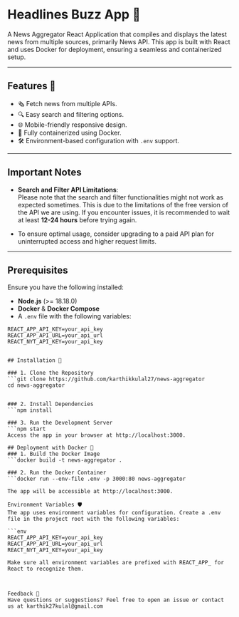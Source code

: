 # Headlines Buzz App 📰  
A News Aggregator React Application that compiles and displays the latest news from multiple sources, primarily News API. This app is built with React and uses Docker for deployment, ensuring a seamless and containerized setup.

---

## Features 🚀  
- 🗞️ Fetch news from multiple APIs.  
- 🔍 Easy search and filtering options.  
- 🌐 Mobile-friendly responsive design.  
- 🚢 Fully containerized using Docker.  
- 🛠️ Environment-based configuration with `.env` support.  

---

## Important Notes  

- **Search and Filter API Limitations**:  
  Please note that the search and filter functionalities might not work as expected sometimes. This is due to the limitations of the free version of the API we are using. If you encounter issues, it is recommended to wait at least **12-24 hours** before trying again.  

- To ensure optimal usage, consider upgrading to a paid API plan for uninterrupted access and higher request limits.  

---

## Prerequisites  
Ensure you have the following installed:  
- **Node.js** (>= 18.18.0)  
- **Docker** & **Docker Compose**  
- A `.env` file with the following variables:  

```env
REACT_APP_API_KEY=your_api_key
REACT_APP_API_URL=your_api_url
REACT_NYT_API_KEY=your_api_key


## Installation 🔧  

### 1. Clone the Repository  
```git clone https://github.com/karthikkulal27/news-aggregator  
cd news-aggregator  


### 2. Install Dependencies 
```npm install  

### 3. Run the Development Server
```npm start
Access the app in your browser at http://localhost:3000.

## Deployment with Docker 🚢
### 1. Build the Docker Image
```docker build -t news-aggregator .

### 2. Run the Docker Container
```docker run --env-file .env -p 3000:80 news-aggregator

The app will be accessible at http://localhost:3000.

Environment Variables 🛡️
The app uses environment variables for configuration. Create a .env file in the project root with the following variables:

```env
REACT_APP_API_KEY=your_api_key
REACT_APP_API_URL=your_api_url
REACT_NYT_API_KEY=your_api_key

Make sure all environment variables are prefixed with REACT_APP_ for React to recognize them.



Feedback 💬
Have questions or suggestions? Feel free to open an issue or contact us at karthik27kulal@gmail.com



